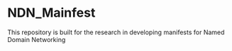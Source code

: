 # NDN_Mainfest
This repository is built for the research in developing manifests for Named Domain Networking
